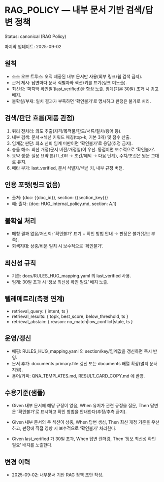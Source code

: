 # RAG_POLICY — 내부 문서 기반 검색/답변 정책
Status: canonical (RAG Policy)

마지막 업데이트: 2025-09-02

## 원칙
- 소스 오브 트루스: 오직 제공된 내부 문서만 사용(외부 링크/웹 검색 금지).
- 근거 제시: 답변마다 문서 식별자와 섹션/키를 표기(링크 미노출).
- 최신성: ‘마지막 확인일’(last_verified)을 항상 노출. 임계(기본 30일) 초과 시 경고 배지.
- 불확실/부재: 일치 결과가 부족하면 ‘확인불가’로 명시하고 판정은 불가로 처리.

## 검색/판단 흐름(제품 관점)
1) 쿼리 전처리: 의도 추출(자격/목적물/한도/서류/절차/용어 등).
2) 내부 검색: 문서→섹션 키워드 매칭(top-k, 기본 3개) 및 점수 산출.
3) 임계값 판단: 최소 신뢰 임계 미만이면 ‘확인불가’로 응답(추정 금지).
4) 충돌 해소: 최신 개정(문서 버전/개정일)이 우선. 동점이면 보수적으로 ‘확인불가’.
5) 요약 생성: 실용 요약 톤(TL;DR → 조건/예외 → 다음 단계), 수치/조건은 원문 그대로 유지.
6) 메타 부가: last_verified, 문서 식별자/섹션 키, 내부 규정 버전.

## 인용 포맷(링크 없음)
- 출처: {doc: {{doc_id}}, section: {{section_key}}}
- 예: 출처: {doc: HUG_internal_policy.md, section: A.1}

## 불확실 처리
- 매칭 결과 없음/저신뢰: ‘확인불가’ 표기 + 확인 방법 안내 → 판정은 불가(정보 부족).
- 회색지대: 상충/비문 일치 시 보수적으로 ‘확인불가’.

## 최신성 규칙
- 기준: docs/RULES_HUG_mapping.yaml 의 last_verified 사용.
- 임계: 30일 초과 시 ‘정보 최신성 확인 필요’ 배지 노출.

## 텔레메트리(측정 연계)
- retrieval_query: { intent, ts }
- retrieval_results: { topk, best_score, below_threshold, ts }
- retrieval_abstain: { reason: no_match|low_conflict|stale, ts }

## 운영/갱신
- 매핑: RULES_HUG_mapping.yaml 의 section/key/임계값을 갱신하면 즉시 반영.
- 문서 추가: documents.primary.file 갱신 또는 documents 배열 확장(멀티 문서 지원).
- 용어/카피: QNA_TEMPLATES.md, RESULT_CARD_COPY.md 에 반영.

## 수용기준(샘플)
- Given 내부 문서에 해당 규정이 없음,
  When 유저가 관련 규정을 질문,
  Then 답변은 ‘확인불가’로 표시하고 확인 방법을 안내한다(추정/추측 금지).

- Given 내부 문서의 두 섹션이 상충,
  When 답변 생성,
  Then 최신 개정 기준을 우선하고, 판정에 직접 영향 시 보수적으로 ‘확인불가’ 처리한다.

- Given last_verified 가 30일 초과,
  When 답변 렌더링,
  Then ‘정보 최신성 확인 필요’ 배지를 노출한다.

## 변경 이력
- 2025-09-02: 내부문서 기반 RAG 정책 초안 작성.
